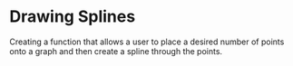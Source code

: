 # Drawing Splines
Creating a function that allows a user to place a desired number of points onto a graph and then create a spline through the points.
